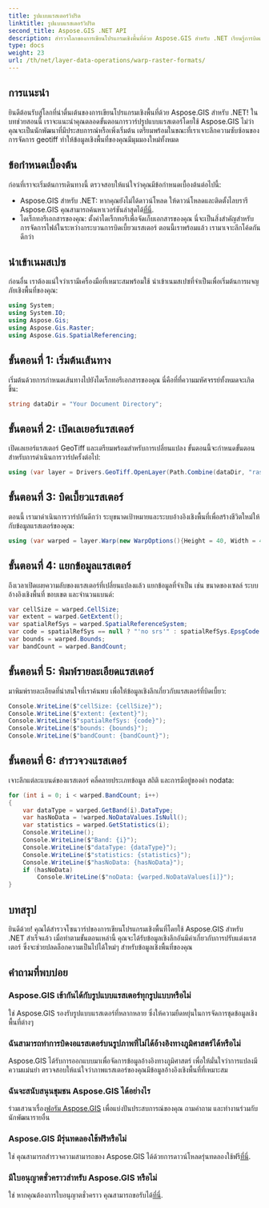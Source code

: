 ```yaml
---
title: รูปแบบแรสเตอร์วิปริต
linktitle: รูปแบบแรสเตอร์วิปริต
second_title: Aspose.GIS .NET API
description: สำรวจโลกของการเขียนโปรแกรมเชิงพื้นที่ด้วย Aspose.GIS สำหรับ .NET เรียนรู้การบิดเบี้ยวรูปแบบแรสเตอร์ทีละขั้นตอนเพื่อการแสดงภาพข้อมูลเชิงพื้นที่ที่ดียิ่งขึ้น
type: docs
weight: 23
url: /th/net/layer-data-operations/warp-raster-formats/
---
```

## การแนะนำ
ยินดีต้อนรับสู่โลกที่น่าตื่นเต้นของการเขียนโปรแกรมเชิงพื้นที่ด้วย Aspose.GIS สำหรับ .NET! ในบทช่วยสอนนี้ เราจะแนะนำคุณตลอดขั้นตอนการวาร์ปรูปแบบแรสเตอร์โดยใช้ Aspose.GIS ไม่ว่าคุณจะเป็นนักพัฒนาที่มีประสบการณ์หรือเพิ่งเริ่มต้น เตรียมพร้อมในขณะที่เราเจาะลึกความซับซ้อนของการจัดการ geotiff ทำให้ข้อมูลเชิงพื้นที่ของคุณมีมุมมองใหม่ทั้งหมด
## ข้อกำหนดเบื้องต้น
ก่อนที่เราจะเริ่มต้นการเดินทางนี้ ตรวจสอบให้แน่ใจว่าคุณมีข้อกำหนดเบื้องต้นต่อไปนี้:
-  Aspose.GIS สำหรับ .NET: หากคุณยังไม่ได้ดาวน์โหลด ให้ดาวน์โหลดและติดตั้งไลบรารี Aspose.GIS คุณสามารถค้นหาเวอร์ชันล่าสุดได้[ที่นี่](https://releases.aspose.com/gis/net/).
- ไดเร็กทอรีเอกสารของคุณ: ตั้งค่าไดเร็กทอรีเพื่อจัดเก็บเอกสารของคุณ นี่จะเป็นสิ่งสำคัญสำหรับการจัดการไฟล์ในระหว่างกระบวนการบิดเบี้ยวแรสเตอร์
ตอนนี้เราพร้อมแล้ว เรามาเจาะลึกโค้ดกันดีกว่า
## นำเข้าเนมสเปซ
ก่อนอื่น เราต้องแน่ใจว่าเรามีเครื่องมือที่เหมาะสมพร้อมใช้ นำเข้าเนมสเปซที่จำเป็นเพื่อเริ่มต้นการผจญภัยเชิงพื้นที่ของคุณ:
```csharp
using System;
using System.IO;
using Aspose.Gis;
using Aspose.Gis.Raster;
using Aspose.Gis.SpatialReferencing;
```
## ขั้นตอนที่ 1: เริ่มต้นเส้นทาง
เริ่มต้นด้วยการกำหนดเส้นทางไปยังไดเร็กทอรีเอกสารของคุณ นี่คือที่ที่ความมหัศจรรย์ทั้งหมดจะเกิดขึ้น:
```csharp
string dataDir = "Your Document Directory";
```
## ขั้นตอนที่ 2: เปิดเลเยอร์แรสเตอร์
เปิดเลเยอร์แรสเตอร์ GeoTiff และเตรียมพร้อมสำหรับการเปลี่ยนแปลง ขั้นตอนนี้จะกำหนดขั้นตอนสำหรับการดำเนินการวาร์ปครั้งต่อไป:
```csharp
using (var layer = Drivers.GeoTiff.OpenLayer(Path.Combine(dataDir, "raster_float32.tif")))
```
## ขั้นตอนที่ 3: บิดเบี้ยวแรสเตอร์
ตอนนี้ เรามาดำเนินการวาร์ปกันดีกว่า ระบุขนาดเป้าหมายและระบบอ้างอิงเชิงพื้นที่เพื่อสร้างชีวิตใหม่ให้กับข้อมูลแรสเตอร์ของคุณ:
```csharp
using (var warped = layer.Warp(new WarpOptions(){Height = 40, Width = 40, TargetSpatialReferenceSystem = SpatialReferenceSystem.Wgs84}))
```
## ขั้นตอนที่ 4: แยกข้อมูลแรสเตอร์
ถึงเวลาเปิดเผยความลับของแรสเตอร์ที่เปลี่ยนแปลงแล้ว แยกข้อมูลที่จำเป็น เช่น ขนาดของเซลล์ ระบบอ้างอิงเชิงพื้นที่ ขอบเขต และจำนวนแบนด์:
```csharp
var cellSize = warped.CellSize;
var extent = warped.GetExtent();
var spatialRefSys = warped.SpatialReferenceSystem;
var code = spatialRefSys == null ? "'no srs'" : spatialRefSys.EpsgCode.ToString();
var bounds = warped.Bounds;
var bandCount = warped.BandCount;
```
## ขั้นตอนที่ 5: พิมพ์รายละเอียดแรสเตอร์
มาพิมพ์รายละเอียดที่น่าสนใจที่เราค้นพบ เพื่อให้ข้อมูลเชิงลึกเกี่ยวกับแรสเตอร์ที่บิดเบี้ยว:
```csharp
Console.WriteLine($"cellSize: {cellSize}");
Console.WriteLine($"extent: {extent}");
Console.WriteLine($"spatialRefSys: {code}");
Console.WriteLine($"bounds: {bounds}");
Console.WriteLine($"bandCount: {bandCount}");
```
## ขั้นตอนที่ 6: สำรวจวงแรสเตอร์
เจาะลึกแต่ละแบนด์ของแรสเตอร์ คลี่คลายประเภทข้อมูล สถิติ และการมีอยู่ของค่า nodata:
```csharp
for (int i = 0; i < warped.BandCount; i++)
{
    var dataType = warped.GetBand(i).DataType;
    var hasNoData = !warped.NoDataValues.IsNull();
    var statistics = warped.GetStatistics(i);
    Console.WriteLine();
    Console.WriteLine($"Band: {i}");
    Console.WriteLine($"dataType: {dataType}");
    Console.WriteLine($"statistics: {statistics}");
    Console.WriteLine($"hasNoData: {hasNoData}");
    if (hasNoData)
        Console.WriteLine($"noData: {warped.NoDataValues[i]}");
}
```
## บทสรุป
ยินดีด้วย! คุณได้สำรวจโซนวาร์ปของการเขียนโปรแกรมเชิงพื้นที่โดยใช้ Aspose.GIS สำหรับ .NET สำเร็จแล้ว เมื่อทำตามขั้นตอนเหล่านี้ คุณจะได้รับข้อมูลเชิงลึกอันมีค่าเกี่ยวกับการปรับแต่งแรสเตอร์ ซึ่งจะช่วยปลดล็อกความเป็นไปได้ใหม่ๆ สำหรับข้อมูลเชิงพื้นที่ของคุณ
## คำถามที่พบบ่อย
### Aspose.GIS เข้ากันได้กับรูปแบบแรสเตอร์ทุกรูปแบบหรือไม่
ใช่ Aspose.GIS รองรับรูปแบบแรสเตอร์ที่หลากหลาย ซึ่งให้ความยืดหยุ่นในการจัดการชุดข้อมูลเชิงพื้นที่ต่างๆ
### ฉันสามารถทำการบิดงอแรสเตอร์บนรูปภาพที่ไม่ได้อ้างอิงทางภูมิศาสตร์ได้หรือไม่
Aspose.GIS ได้รับการออกแบบมาเพื่อจัดการข้อมูลอ้างอิงทางภูมิศาสตร์ เพื่อให้มั่นใจว่าการแปลงมีความแม่นยำ ตรวจสอบให้แน่ใจว่าภาพแรสเตอร์ของคุณมีข้อมูลอ้างอิงเชิงพื้นที่ที่เหมาะสม
### ฉันจะสนับสนุนชุมชน Aspose.GIS ได้อย่างไร
 ร่วมเสวนาเรื่อง[ฟอรัม Aspose.GIS](https://forum.aspose.com/c/gis/33) เพื่อแบ่งปันประสบการณ์ของคุณ ถามคำถาม และทำงานร่วมกับนักพัฒนารายอื่น
### Aspose.GIS มีรุ่นทดลองใช้ฟรีหรือไม่
 ใช่ คุณสามารถสำรวจความสามารถของ Aspose.GIS ได้ด้วยการดาวน์โหลดรุ่นทดลองใช้ฟรี[ที่นี่](https://releases.aspose.com/).
### มีใบอนุญาตชั่วคราวสำหรับ Aspose.GIS หรือไม่
 ใช่ หากคุณต้องการใบอนุญาตชั่วคราว คุณสามารถขอรับได้[ที่นี่](https://purchase.aspose.com/temporary-license/).
